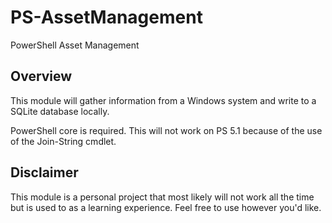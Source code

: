 # PS-AssetManagement

PowerShell Asset Management

## Overview

This module will gather information from a Windows system and write to a SQLite database locally.

PowerShell core is required. This will not work on PS 5.1 because of the use of the Join-String cmdlet.

## Disclaimer

This module is a personal project that most likely will not work all the time but is used to as a learning experience. Feel free to use however you'd like.

